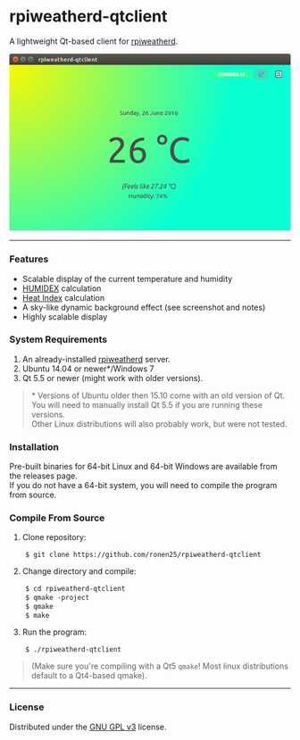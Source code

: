 # rpiweatherd-qtclient
A lightweight Qt-based client for [rpiweatherd](http://github.com/ronen25/rpiweatherd).

![Screenshot](/res/rpiweatherd-qtclient-screen.png "Screenshot")

***

### Features
- Scalable display of the current temperature and humidity
- [HUMIDEX](https://www.ccohs.ca/oshanswers/phys_agents/humidex.html) calculation
- [Heat Index](http://www.srh.noaa.gov/ama/?n=heatindex) calculation
- A sky-like dynamic background effect (see screenshot and notes)
- Highly scalable display

### System Requirements
1. An already-installed [rpiweatherd](http://github.com/ronen25/rpiweatherd) server.
2. Ubuntu 14.04 or newer*/Windows 7
3. Qt 5.5 or newer (might work with older versions).

>\* Versions of Ubuntu older then 15.10 come with an old version of Qt. You will need to manually install
>Qt 5.5 if you are running these versions.
><br />Other Linux distributions will also probably work, but were not tested.

### Installation
Pre-built binaries for 64-bit Linux and 64-bit Windows are available from the releases page.<br />
If you do not have a 64-bit system, you will need to compile the program from source.

### Compile From Source
1) Clone repository:
```
    $ git clone https://github.com/ronen25/rpiweatherd-qtclient
```

2) Change directory and compile:
```
    $ cd rpiweatherd-qtclient
    $ qmake -project
    $ qmake
    $ make
```

3) Run the program:
```
    $ ./rpiweatherd-qtclient
```

> (Make sure you're compiling with a Qt5 <code>qmake</code>! Most linux distributions default
> to a Qt4-based qmake).

***

### License
Distributed under the [GNU GPL v3](https://www.gnu.org/licenses/gpl-3.0.html) license.
